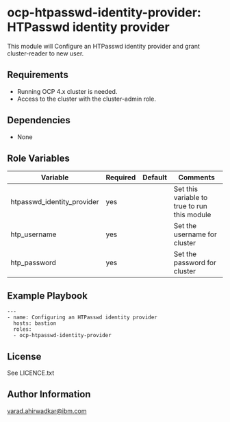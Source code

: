 
ocp-htpasswd-identity-provider: HTPasswd identity provider
=========
This module will Configure an HTPasswd identity provider and grant cluster-reader to new user.

Requirements
------------
 - Running OCP 4.x cluster is needed.
 - Access to the cluster with the cluster-admin role. 

Dependencies
------------
 - None

Role Variables
--------------
| Variable                    | Required | Default                                    | Comments                                            |
|-----------------------------|----------|--------------------------------------------|-----------------------------------------------------|
| htpasswd_identity_provider  | yes | | Set this variable to true to run this module|
| htp_username  | yes | | Set the username for cluster |
| htp_password  | yes | | Set the password for cluster |
                                                                                                      
Example Playbook
----------------
```
---
- name: Configuring an HTPasswd identity provider
  hosts: bastion
  roles:
  - ocp-htpasswd-identity-provider
```

License
-------
See LICENCE.txt

Author Information
------------------
varad.ahirwadkar@ibm.com
